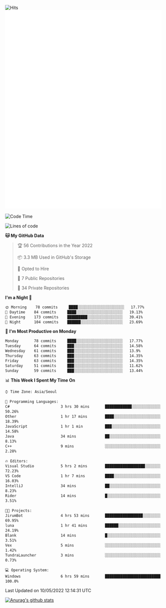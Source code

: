 ![Hits](https://hits.seeyoufarm.com/api/count/incr/badge.svg?url=https%3A%2F%2Fgithub.com%2Fkokose1234&count_bg=%2379C83D&title_bg=%23555555&icon=apple.svg&icon_color=%23E7E7E7&title=hits&edge_flat=false)
<br/>
![Metrics](https://github.com/kokose1234/kokose1234/blob/main/github-metrics.svg)

<!--START_SECTION:waka-->
![Code Time](http://img.shields.io/badge/Code%20Time-638%20hrs%2058%20mins-blue)

![Lines of code](https://img.shields.io/badge/From%20Hello%20World%20I%27ve%20Written-2%20Million%20lines%20of%20code-blue)

**🐱 My GitHub Data** 

> 🏆 56 Contributions in the Year 2022
 > 
> 📦 3.3 MB Used in GitHub's Storage 
 > 
> 💼 Opted to Hire
 > 
> 📜 7 Public Repositories 
 > 
> 🔑 34 Private Repositories  
 > 
**I'm a Night 🦉** 

```text
🌞 Morning    78 commits     ████░░░░░░░░░░░░░░░░░░░░░   17.77% 
🌆 Daytime    84 commits     ████░░░░░░░░░░░░░░░░░░░░░   19.13% 
🌃 Evening    173 commits    █████████░░░░░░░░░░░░░░░░   39.41% 
🌙 Night      104 commits    ██████░░░░░░░░░░░░░░░░░░░   23.69%

```
📅 **I'm Most Productive on Monday** 

```text
Monday       78 commits     ████░░░░░░░░░░░░░░░░░░░░░   17.77% 
Tuesday      64 commits     ███░░░░░░░░░░░░░░░░░░░░░░   14.58% 
Wednesday    61 commits     ███░░░░░░░░░░░░░░░░░░░░░░   13.9% 
Thursday     63 commits     ███░░░░░░░░░░░░░░░░░░░░░░   14.35% 
Friday       63 commits     ███░░░░░░░░░░░░░░░░░░░░░░   14.35% 
Saturday     51 commits     ███░░░░░░░░░░░░░░░░░░░░░░   11.62% 
Sunday       59 commits     ███░░░░░░░░░░░░░░░░░░░░░░   13.44%

```


📊 **This Week I Spent My Time On** 

```text
⌚︎ Time Zone: Asia/Seoul

💬 Programming Languages: 
C#                       3 hrs 30 mins       ████████████░░░░░░░░░░░░░   50.26% 
Other                    1 hr 17 mins        ████░░░░░░░░░░░░░░░░░░░░░   18.39% 
JavaScript               1 hr 1 min          ███░░░░░░░░░░░░░░░░░░░░░░   14.58% 
Java                     34 mins             ██░░░░░░░░░░░░░░░░░░░░░░░   8.13% 
C++                      9 mins              ░░░░░░░░░░░░░░░░░░░░░░░░░   2.28%

🔥 Editors: 
Visual Studio            5 hrs 2 mins        ██████████████████░░░░░░░   72.23% 
VS Code                  1 hr 7 mins         ████░░░░░░░░░░░░░░░░░░░░░   16.03% 
IntelliJ                 34 mins             ██░░░░░░░░░░░░░░░░░░░░░░░   8.23% 
Rider                    14 mins             █░░░░░░░░░░░░░░░░░░░░░░░░   3.51%

🐱‍💻 Projects: 
JirumBot                 4 hrs 53 mins       █████████████████░░░░░░░░   69.95% 
luna                     1 hr 41 mins        ██████░░░░░░░░░░░░░░░░░░░   24.19% 
Blank                    14 mins             █░░░░░░░░░░░░░░░░░░░░░░░░   3.51% 
Vex                      5 mins              ░░░░░░░░░░░░░░░░░░░░░░░░░   1.42% 
TundraLauncher           3 mins              ░░░░░░░░░░░░░░░░░░░░░░░░░   0.73%

💻 Operating System: 
Windows                  6 hrs 59 mins       █████████████████████████   100.0%

```


 Last Updated on 10/05/2022 12:14:31 UTC
<!--END_SECTION:waka-->

[![Anurag's github stats](https://github-readme-stats.vercel.app/api?username=kokose1234&theme=dracula)](https://github.com/anuraghazra/github-readme-stats)



	
